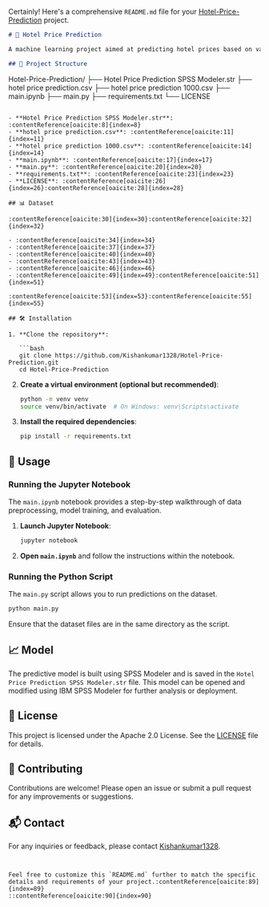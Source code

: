 Certainly! Here's a comprehensive `README.md` file for your [Hotel-Price-Prediction](https://github.com/Kishankumar1328/Hotel-Price-Prediction) project.

```markdown
# 🏨 Hotel Price Prediction

A machine learning project aimed at predicting hotel prices based on various features. This project utilizes SPSS Modeler for model building and includes datasets and scripts for data analysis and prediction.:contentReference[oaicite:6]{index=6}

## 📂 Project Structure

```

Hotel-Price-Prediction/
├── Hotel Price Prediction SPSS Modeler.str
├── hotel price prediction.csv
├── hotel price prediction 1000.csv
├── main.ipynb
├── main.py
├── requirements.txt
└── LICENSE

````

- **Hotel Price Prediction SPSS Modeler.str**: :contentReference[oaicite:8]{index=8}
- **hotel price prediction.csv**: :contentReference[oaicite:11]{index=11}
- **hotel price prediction 1000.csv**: :contentReference[oaicite:14]{index=14}
- **main.ipynb**: :contentReference[oaicite:17]{index=17}
- **main.py**: :contentReference[oaicite:20]{index=20}
- **requirements.txt**: :contentReference[oaicite:23]{index=23}
- **LICENSE**: :contentReference[oaicite:26]{index=26}:contentReference[oaicite:28]{index=28}

## 📊 Dataset

:contentReference[oaicite:30]{index=30}:contentReference[oaicite:32]{index=32}

- :contentReference[oaicite:34]{index=34}
- :contentReference[oaicite:37]{index=37}
- :contentReference[oaicite:40]{index=40}
- :contentReference[oaicite:43]{index=43}
- :contentReference[oaicite:46]{index=46}
- :contentReference[oaicite:49]{index=49}:contentReference[oaicite:51]{index=51}

:contentReference[oaicite:53]{index=53}:contentReference[oaicite:55]{index=55}

## 🛠️ Installation

1. **Clone the repository**:

   ```bash
   git clone https://github.com/Kishankumar1328/Hotel-Price-Prediction.git
   cd Hotel-Price-Prediction
````

2. **Create a virtual environment (optional but recommended)**:

   ```bash
   python -m venv venv
   source venv/bin/activate  # On Windows: venv\Scripts\activate
   ```

3. **Install the required dependencies**:

   ```bash
   pip install -r requirements.txt
   ```

## 🚀 Usage

### Running the Jupyter Notebook

The `main.ipynb` notebook provides a step-by-step walkthrough of data preprocessing, model training, and evaluation.

1. **Launch Jupyter Notebook**:

   ```bash
   jupyter notebook
   ```

2. **Open `main.ipynb`** and follow the instructions within the notebook.

### Running the Python Script

The `main.py` script allows you to run predictions on the dataset.

```bash
python main.py
```

Ensure that the dataset files are in the same directory as the script.

## 📈 Model

The predictive model is built using SPSS Modeler and is saved in the `Hotel Price Prediction SPSS Modeler.str` file. This model can be opened and modified using IBM SPSS Modeler for further analysis or deployment.

## 📄 License

This project is licensed under the Apache 2.0 License. See the [LICENSE](LICENSE) file for details.

## 🤝 Contributing

Contributions are welcome! Please open an issue or submit a pull request for any improvements or suggestions.

## 📬 Contact

For any inquiries or feedback, please contact [Kishankumar1328](https://github.com/Kishankumar1328).

```


Feel free to customize this `README.md` further to match the specific details and requirements of your project.:contentReference[oaicite:89]{index=89}
::contentReference[oaicite:90]{index=90}
 
```
